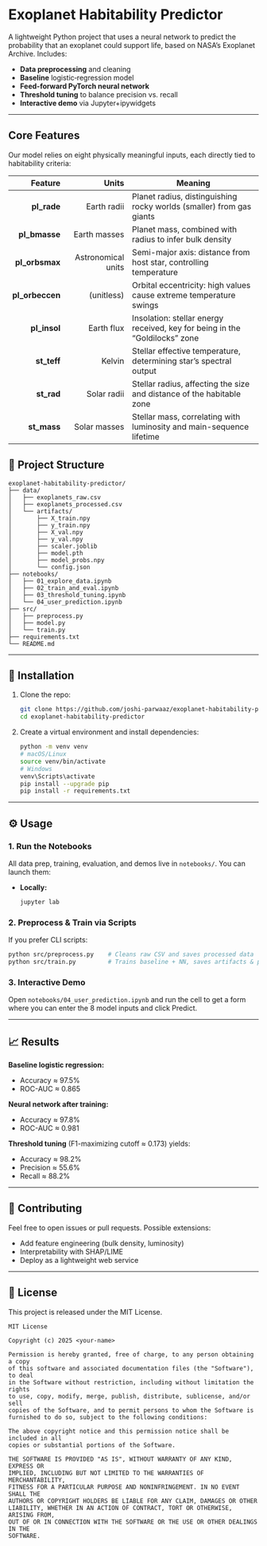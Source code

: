 # Exoplanet Habitability Predictor

A lightweight Python project that uses a neural network to predict the probability that an exoplanet could support life, based on NASA’s Exoplanet Archive. Includes:

- **Data preprocessing** and cleaning  
- **Baseline** logistic‐regression model  
- **Feed-forward PyTorch neural network**  
- **Threshold tuning** to balance precision vs. recall  
- **Interactive demo** via Jupyter+ipywidgets  

---

## Core Features

Our model relies on eight physically meaningful inputs, each directly tied to habitability criteria:

| Feature       | Units                  | Meaning                                                                 |
|--------------:|-----------------------:|-------------------------------------------------------------------------|
| **pl_rade**   | Earth radii            | Planet radius, distinguishing rocky worlds (smaller) from gas giants   |
| **pl_bmasse** | Earth masses           | Planet mass, combined with radius to infer bulk density                 |
| **pl_orbsmax**| Astronomical units     | Semi-major axis: distance from host star, controlling temperature       |
| **pl_orbeccen**| (unitless)            | Orbital eccentricity: high values cause extreme temperature swings      |
| **pl_insol**  | Earth flux             | Insolation: stellar energy received, key for being in the “Goldilocks” zone |
| **st_teff**   | Kelvin                 | Stellar effective temperature, determining star’s spectral output       |
| **st_rad**    | Solar radii            | Stellar radius, affecting the size and distance of the habitable zone   |
| **st_mass**   | Solar masses           | Stellar mass, correlating with luminosity and main-sequence lifetime    |

## 📁 Project Structure

```
exoplanet-habitability-predictor/
├── data/
│   ├── exoplanets_raw.csv
│   ├── exoplanets_processed.csv
│   └── artifacts/
│       ├── X_train.npy
│       ├── y_train.npy
│       ├── X_val.npy
│       ├── y_val.npy
│       ├── scaler.joblib
│       ├── model.pth
│       ├── model_probs.npy
│       └── config.json
├── notebooks/
│   ├── 01_explore_data.ipynb
│   ├── 02_train_and_eval.ipynb
│   ├── 03_threshold_tuning.ipynb
│   └── 04_user_prediction.ipynb
├── src/
│   ├── preprocess.py
│   ├── model.py
│   └── train.py
├── requirements.txt
└── README.md
```

---

## 🚀 Installation

1. Clone the repo:
   ```bash
   git clone https://github.com/joshi-parwaaz/exoplanet-habitability-predictor.git
   cd exoplanet-habitability-predictor
   ```

2. Create a virtual environment and install dependencies:
   ```bash
   python -m venv venv
   # macOS/Linux
   source venv/bin/activate
   # Windows
   venv\Scripts\activate
   pip install --upgrade pip
   pip install -r requirements.txt
   ```

---

## ⚙️ Usage

### 1. Run the Notebooks

All data prep, training, evaluation, and demos live in `notebooks/`. You can launch them:

- **Locally:**
  ```bash
  jupyter lab
  ```

### 2. Preprocess & Train via Scripts

If you prefer CLI scripts:

```bash
python src/preprocess.py    # Cleans raw CSV and saves processed data
python src/train.py         # Trains baseline + NN, saves artifacts & probs
```

### 3. Interactive Demo

Open `notebooks/04_user_prediction.ipynb` and run the cell to get a form where you can enter the 8 model inputs and click Predict.

---

## 📈 Results

**Baseline logistic regression:**
- Accuracy ≈ 97.5%
- ROC-AUC ≈ 0.865

**Neural network after training:**
- Accuracy ≈ 97.8%
- ROC-AUC ≈ 0.981

**Threshold tuning** (F1-maximizing cutoff ≈ 0.173) yields:
- Accuracy ≈ 98.2%
- Precision ≈ 55.6%
- Recall ≈ 88.2%

---

## 🤝 Contributing

Feel free to open issues or pull requests. Possible extensions:

- Add feature engineering (bulk density, luminosity)
- Interpretability with SHAP/LIME
- Deploy as a lightweight web service

---

## 📄 License

This project is released under the MIT License.

```
MIT License

Copyright (c) 2025 <your-name>

Permission is hereby granted, free of charge, to any person obtaining a copy
of this software and associated documentation files (the "Software"), to deal
in the Software without restriction, including without limitation the rights
to use, copy, modify, merge, publish, distribute, sublicense, and/or sell
copies of the Software, and to permit persons to whom the Software is
furnished to do so, subject to the following conditions:

The above copyright notice and this permission notice shall be included in all
copies or substantial portions of the Software.

THE SOFTWARE IS PROVIDED "AS IS", WITHOUT WARRANTY OF ANY KIND, EXPRESS OR
IMPLIED, INCLUDING BUT NOT LIMITED TO THE WARRANTIES OF MERCHANTABILITY,
FITNESS FOR A PARTICULAR PURPOSE AND NONINFRINGEMENT. IN NO EVENT SHALL THE
AUTHORS OR COPYRIGHT HOLDERS BE LIABLE FOR ANY CLAIM, DAMAGES OR OTHER
LIABILITY, WHETHER IN AN ACTION OF CONTRACT, TORT OR OTHERWISE, ARISING FROM,
OUT OF OR IN CONNECTION WITH THE SOFTWARE OR THE USE OR OTHER DEALINGS IN THE
SOFTWARE.
```
